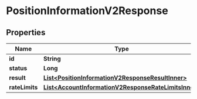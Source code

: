 

# PositionInformationV2Response


## Properties

| Name | Type | Description | Notes |
|------------ | ------------- | ------------- | -------------|
|**id** | **String** |  |  [optional] |
|**status** | **Long** |  |  [optional] |
|**result** | [**List&lt;PositionInformationV2ResponseResultInner&gt;**](PositionInformationV2ResponseResultInner.md) |  |  [optional] |
|**rateLimits** | [**List&lt;AccountInformationV2ResponseRateLimitsInner&gt;**](AccountInformationV2ResponseRateLimitsInner.md) |  |  [optional] |



